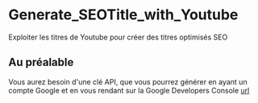 # Generate_SEOTitle_with_Youtube
Exploiter les titres de Youtube pour créer des titres optimisés SEO

## Au préalable 

Vous aurez besoin d'une clé API, que vous pourrez générer en ayant un compte Google et en vous rendant sur la Google Developers Console [url](https://console.developers.google.com)